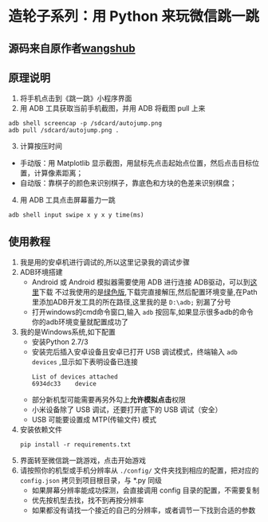 # 造轮子系列：用 Python 来玩微信跳一跳
## 源码来自原作者[wangshub](https://github.com/wangshub/wechat_jump_game)

## 原理说明
1. 将手机点击到《跳一跳》小程序界面
2. 用 ADB 工具获取当前手机截图，并用 ADB 将截图 pull 上来
```shell
adb shell screencap -p /sdcard/autojump.png
adb pull /sdcard/autojump.png .
```
3. 计算按压时间
  * 手动版：用 Matplotlib 显示截图，用鼠标先点击起始点位置，然后点击目标位置，计算像素距离；
  * 自动版：靠棋子的颜色来识别棋子，靠底色和方块的色差来识别棋盘；
4. 用 ADB 工具点击屏幕蓄力一跳
```shell
adb shell input swipe x y x y time(ms)
```

## 使用教程
1. 我是用的安卓机进行调试的,所以这里记录我的调试步骤
2. ADB环境搭建
   - Android 或 Android 模拟器需要使用 ADB 进行连接
   ADB驱动，可以到[这里](https://adb.clockworkmod.com/)下载
   不过我使用的是[绿色版](http://adbshell.com/downloads),下载完直接解压,然后配置环境变量,在Path里添加ADB开发工具的所在路径,这里我的是 `D:\adb;` 别漏了分号
   - 打开windows的cmd命令窗口,输入 `adb` 按回车,如果显示很多adb的命令你的adb环境变量就配置成功了
3. 我的是Windows系统,如下配置
   - 安装Python 2.7/3
   - 安装完后插入安卓设备且安卓已打开 USB 调试模式，终端输入 `adb devices` ,显示如下表明设备已连接
        ```
        List of devices attached
        6934dc33    device
        ```
   - 部分新机型可能需要再另外勾上**允许模拟点击**权限
   - 小米设备除了 USB 调试，还要打开底下的 USB 调试（安全）
   - USB 可能要设置成 MTP(传输文件) 模式
4. 安装依赖文件
    ```
    pip install -r requirements.txt
    ```
5. 界面转至微信跳一跳游戏，点击开始游戏
6. 请按照你的机型或手机分辨率从 `./config/` 文件夹找到相应的配置，把对应的 `config.json` 拷贝到项目根目录，与 *.py 同级
   - 如果屏幕分辨率能成功探测，会直接调用 config 目录的配置，不需要复制
   - 优先按机型去找，找不到再按分辨率
   - 如果都没有请找一个接近的自己的分辨率，或者调节一下找到合适的参数